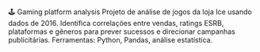 🕹️ Gaming platform analysis
Projeto de análise de jogos da loja Ice usando dados de 2016. Identifica correlações entre vendas, ratings ESRB, plataformas e gêneros para prever sucessos e direcionar campanhas publicitárias. Ferramentas: Python, Pandas, análise estatística.
